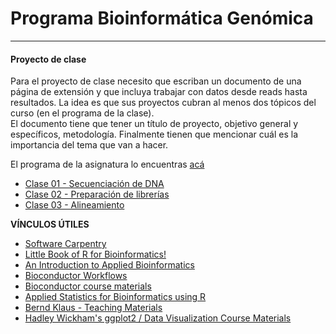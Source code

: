 # Programa Bioinformática Genómica
********

#### Proyecto de clase  

Para el proyecto de clase necesito que escriban un documento de una página de extensión y que incluya trabajar con datos desde reads hasta resultados. La idea es que sus proyectos cubran al menos dos tópicos del curso (en el programa de la clase).  
El documento tiene que tener un título de proyecto, objetivo general y específicos, metodología. Finalmente tienen que mencionar cuál es la importancia del tema que van a hacer.

El programa de la asignatura lo encuentras [acá](https://github.com/bioinf-geno/materials/raw/master/INB320_Bioinformática_Genómica_2017.pdf) 

- [Clase 01 - Secuenciación de DNA](https://github.com/bioinf-geno/materials/raw/master/clase01_genomics_seq.pdf)
- [Clase 02 - Preparación de librerías](https://github.com/bioinf-geno/materials/raw/master/clase02_genomics_lib.pdf)
- [Clase 03 - Alineamiento](https://github.com/bioinf-geno/materials/raw/master/clase03_genomics_aln.pdf)

**VÍNCULOS ÚTILES**

-   [Software Carpentry](http://software-carpentry.org)
-   [Little Book of R for Bioinformatics!](https://a-little-book-of-r-for-bioinformatics.readthedocs.org/en/latest/)
-   [An Introduction to Applied Bioinformatics](http://readiab.org/book/latest/)
-   [Bioconductor Workflows](https://www.bioconductor.org/help/workflows/)
-   [Bioconductor course materials](https://www.bioconductor.org/help/course-materials/)  
-   [Applied Statistics for Bioinformatics using R](https://cran.r-project.org/doc/contrib/Krijnen-IntroBioInfStatistics.pdf)  
- [Bernd Klaus - Teaching Materials](http://www-huber.embl.de/users/klaus/teaching.html%23machine-learning-predoc-course-2014)  
-  [Hadley Wickham's ggplot2 / Data Visualization Course Materials](http://had.co.nz/vanderbilt-vis/)
